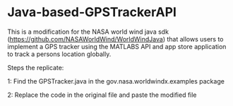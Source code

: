 # Java-based-GPSTrackerAPI
This is a modification for the NASA world wind java sdk (https://github.com/NASAWorldWind/WorldWindJava) that allows users to implement a GPS tracker using the MATLABS API and app store application to track a persons location globally.

Steps the replicate:

1: Find the GPSTracker.java in the gov.nasa.worldwindx.examples package

2: Replace the code in the original file and paste the modified file
